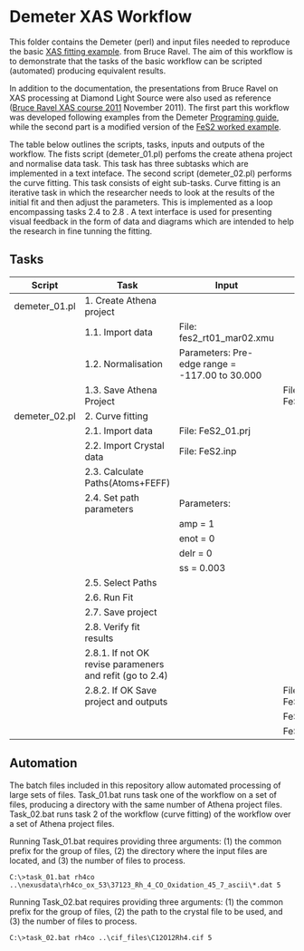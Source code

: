 # Demeter XAS Workflow
This folder contains the Demeter (perl) and input files needed to reproduce the
basic 
[XAS fitting example](https://github.com/bruceravel/XAS-Education/tree/master/Examples/FeS2).
from Bruce Ravel. The aim of this workflow is to demonstrate that the tasks of 
the basic workflow can be scripted (automated) producing equivalent results.

In addition to the documentation, the presentations from Bruce Ravel on XAS 
processing at Diamond Light Source were also used as reference 
([Bruce Ravel XAS course 2011](https://www.diamond.ac.uk/Instruments/Spectroscopy/Techniques/XAS.html)
November 2011). 
The first part this workflow was developed following examples from the Demeter 
[Programing guide](https://bruceravel.github.io/demeter/documents/DPG/index.html), 
while the second part is a modified version of the [FeS2 worked example](https://github.com/bruceravel/demeter/tree/master/examples/recipes/FeS2). 


The table below outlines the scripts, tasks, inputs and outputs of the workflow.
The fists script (demeter_01.pl) perfoms the create athena project and normalise
data task. This task  has three subtasks which are implemented in a text 
inteface.
The second script (demeter_02.pl) performs the curve fitting. This task consists 
of eight sub-tasks. Curve fitting is an iterative task in which the researcher 
needs to look at the results of the initial fit and then adjust the parameters. 
This is implemented as a loop encompassing tasks  2.4 to 2.8 . A text interface 
is used for presenting visual feedback in the form of data and diagrams which 
are intended to help the research in fine tunning the fitting.

## Tasks

|Script| Task                            | Input                                         | Output
|------| -------------                   |-------------                                  | -----  
|demeter_01.pl| 1.   Create Athena project      |                                               | 
|| 1.1. Import data                |File: fes2_rt01_mar02.xmu                      | 
|| 1.2. Normalisation              |Parameters: Pre-edge range = -117.00 to 30.000 |
|| 1.3. Save Athena Project        |                                               |File: FeS2_01.prj
|demeter_02.pl| 2.   Curve fitting||
|| 2.1. Import data                |File: FeS2_01.prj                              |
|| 2.2. Import Crystal data        |File: FeS2.inp                                 |
|| 2.3. Calculate Paths(Atoms+FEFF)||
|| 2.4. Set path parameters        | Parameters:                                   |
||                                 |    amp  = 1                                   |
||                                 |    enot = 0                                   |
||                                 |    delr = 0                                   |
||                                 |    ss   = 0.003                               |
|| 2.5. Select Paths ||
|| 2.6. Run Fit                    |                                               |
|| 2.7. Save project               ||
|| 2.8. Verify fit results         ||
|| 2.8.1. If not OK revise parameners and refit (go to 2.4)||
|| 2.8.2. If OK Save project and outputs|                                           |Files: FeS2_01_fit.dpj
|| | | FeS2_01.fit
|| | | FeS2_01_fit.log

## Automation
The batch files included in this repository allow automated processing of large
sets of files. Task_01.bat runs task one of the workflow on a set of files, 
producing a directory with the same number of Athena project files. Task_02.bat 
runs task 2 of the workflow (curve fitting) of the workflow over a set of Athena 
project files. 

Running Task_01.bat requires providing three arguments: (1) the common prefix
for the group of files, (2) the directory where the input files are located, and
(3) the number of files to process. 

```
C:\>task_01.bat rh4co ..\nexusdata\rh4co_ox_53\37123_Rh_4_CO_Oxidation_45_7_ascii\*.dat 5
```

Running Task_02.bat requires providing three arguments: (1) the common prefix
for the group of files, (2) the path to the crystal file to be used, and
(3) the number of files to process. 

```
C:\>task_02.bat rh4co ..\cif_files\C12O12Rh4.cif 5
```

